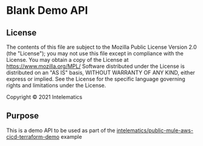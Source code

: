 # Blank Demo API
## License
The contents of this file are subject to the Mozilla Public License Version 2.0 (the "License"); you may not use this file except in compliance with the License. You may obtain a copy of the License at https://www.mozilla.org/MPL/
Software distributed under the License is distributed on an "AS IS" basis, WITHOUT WARRANTY OF ANY KIND, either express or implied. See the License for the specific language governing rights and limitations under the License.

Copyright © 2021 Intelematics

## Purpose
This is a demo API to be used as part of the [intelematics/public-mule-aws-cicd-terraform-demo](https://github.com/intelematics/public-mule-aws-cicd-terraform-demo) example
